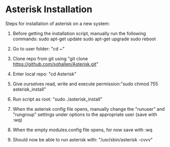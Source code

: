 # Asterisk Installation
Steps for installation of asterisk on a new system:

1) Before getting the installation script, manually run the following commands:
sudo apt-get update
sudo apt-get upgrade
sudo reboot

2) Go to user folder: "cd ~"

3) Clone repo from git using "git clone https://github.com/sghallen/Asterisk.git"

4) Enter local repo: "cd Asterisk"

5) Give ourselves read, write and execute permission:"sudo chmod 755 asterisk_install"

6) Run script as root: "sudo ./asterisk_install"

7) When the asterisk config file opens, manually change the "runuser" and "rungroup" settings under options to the appropriate user (save with :wq)

8) When the empty modules.config file opens, for now save with :wq

9) Should now be able to run asterisk with: "/usr/sbin/asterisk -cvvv"
